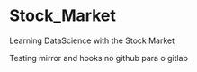 # Stock_Market

Learning DataScience with the Stock Market

Testing mirror and hooks no github para o  gitlab